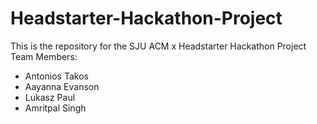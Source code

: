 # Headstarter-Hackathon-Project
This is the repository for the SJU ACM x Headstarter Hackathon Project
Team Members:
* Antonios Takos
* Aayanna Evanson
* Lukasz Paul
* Amritpal Singh

